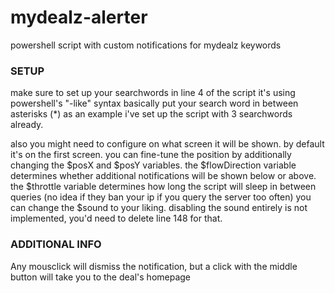 # mydealz-alerter
powershell script with custom notifications for mydealz keywords

### SETUP
make sure to set up your searchwords in line 4 of the script
it's using powershell's "-like" syntax
basically put your search word in between asterisks (*)
as an example i've set up the script with 3 searchwords already.

also you might need to configure on what screen it will be shown. by default it's on the first screen.
you can fine-tune the position by additionally changing the $posX and $posY variables.
the $flowDirection variable determines whether additional notifications will be shown below or above.
the $throttle variable determines how long the script will sleep in between queries (no idea if they ban your ip if you query the server too often)
you can change the $sound to your liking. disabling the sound entirely is not implemented, you'd need to delete line 148 for that.

### ADDITIONAL INFO
Any mousclick will dismiss the notification, but a click with the middle button will take you to the deal's homepage

